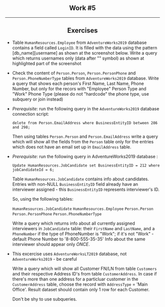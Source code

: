 <h2 align="center">Work #5</h2>

---

<h2 align="center">Exercises</h2>

* Table `HumanResources.Employee` from `AdventureWorks2019` database contains a field called `LoginID`. It is filled with the data using the pattern [db_name]\[username] as shown at the screenshot below. Write a query which returns usernames only (data after "\" symbol) as shown at highlighted part of the screenshot

* Check the content of `Person.Person`, `Person.PersonPhone` and `Person.PhoneNumberType` tables from  `AdventureWorks2019` database. Write a query that shows each person's First Name, Last Name, Phone Number, but only for the recors with "Employee" Person Type and "Work" Phone Type (please do not "hardcode" the phone type, use subquery or join instead)

* *Prerequisite*: run the following query in the `AdventureWorks2019` database connection script:
	
	```
	delete from Person.EmailAddress where BusinessEntityID between 286 and 298;
	```
	
	Then using tables `Person.Person` and `Person.EmailAddress` write a query which will show all the fields from the `Person` table only for the entries which does not have an email set up in `EmailAddress` table.
	
* *Prerequisite*: run the following query in AdventureWorks2019 database :

	```
	Update HumanResources.JobCandidate set BusinessEntityID = 212 where jobCandidateId = 6;
	```
	
	Table `HumanResources.JobCandidate` contains info about candidates. Entries with non-NULL `BusinessEntityID` field already have an interviewer assigned - this `BusinessEntityID` represents interviewer's ID.

	So, using the following tables:

	`HumanResources.JobCandidate`
	`HumanResources.Employee`
	`Person.Person`
	`Person.PersonPhone`
	`Person.PhoneNumberType`

	Write a query which returns info about all currently assigned interviewers in `JobCandidate` table: their `FirstName` and `LastName`, and a `PhoneNumber` if the type of PhoneNumber is "Work"; if it's not "Work" - default Phone Number to '8-800-555-35-35'
	Info about the same interviewer should appear only *ONCE*.
	
* This excercise uses `AdventureWorksLT2019` database, not `AdventureWorks2019` - be careful

	Write a query which will show all Customer FN/LN from table `Customers` and their respective Address ID's from table `CustomerAddress`. In case if there's more than one address for a particluar customer in the `CustomerAddress` table, choose the record with `AddressType` = 'Main Office'. Result dataset should contain only 1 row for each Customer.

	Don't be shy to use subqueries.